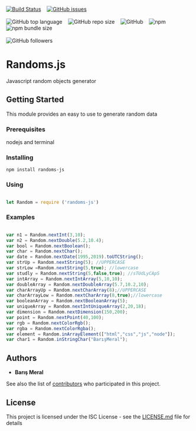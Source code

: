 [![Build Status](https://travis-ci.org/barismeral/randoms-js.svg?branch=master)](https://travis-ci.org/barismeral/randoms-js)&nbsp;&nbsp;&nbsp;
[![GitHub issues](https://img.shields.io/github/issues/barismeral/randoms-js)](https://github.com/barismeral/randoms-js/issues)
<br>
<br>
![GitHub top language](https://img.shields.io/github/languages/top/barismeral/randoms-js)&nbsp;&nbsp;&nbsp;
![GitHub repo size](https://img.shields.io/github/repo-size/barismeral/randoms-js)&nbsp;&nbsp;&nbsp;
![GitHub](https://img.shields.io/github/license/barismeral/randoms-js)&nbsp;&nbsp;&nbsp;
![npm](https://img.shields.io/npm/v/randoms-js)&nbsp;&nbsp;&nbsp;&nbsp;&nbsp;&nbsp;
![npm bundle size](https://img.shields.io/bundlephobia/min/randoms-js)
<br>
<br>
![GitHub followers](https://img.shields.io/github/followers/barismeral?style=social)


# Randoms.js

Javascript random objects generator

## Getting Started

This module provides an easy to use to generate random data

### Prerequisites

nodejs and terminal


### Installing

```
npm install randoms-js
```

### Using

```javascript

let Random = require ('randoms-js')


```

### Examples

```javascript

var n1 = Random.nextInt(3,10);
var n2 = Random.nextDouble(5.2,10.4);
var bool = Random.nextBoolean();
var char = Random.nextChar();
var date = Random.nextDate(1995,2019).toUTCString();
var strUp = Random.nextString(5); //UPPERCASE
var strLow =Random.nextString(5,true); //lowercase
var studly = Random.nextString(5,false,true); //sTUdLyCApS
var intArray = Random.nextIntArray(5,10,10);
var doubleArray = Random.nextDoubleArray(5.7,10.2,10);
var charArrayUp = Random.nextCharArray(8);//UPPERCASE
var charArrayLow = Random.nextCharArray(8,true);//lowercase
var booleanArray = Random.nextBooleanArray(5);
var uniqueArray = Random.nextIntUniqueArray(2,20,18);
var dimension = Random.nextDimension(150,200);
var point = Random.nextPoint(40,100);
var rgb = Random.nextColorRgb();
var rgba = Random.nextColorRgba();
var element = Random.inArrayElement(["html","css","js","node"]);
var char1 = Random.inStringChar("BarışMeral");


```


## Authors

* **Barış Meral** 

See also the list of [contributors](https://github.com/barismeral) who participated in this project.

## License

This project is licensed under the ISC License - see the [LICENSE.md](LICENSE.md) file for details



